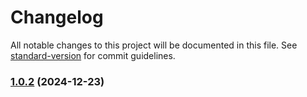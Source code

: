 # Changelog

All notable changes to this project will be documented in this file. See [standard-version](https://github.com/conventional-changelog/standard-version) for commit guidelines.

### [1.0.2](https://github.com/AdrianHenry15/baking-options-kit/compare/v1.0.1...v1.0.2) (2024-12-23)
